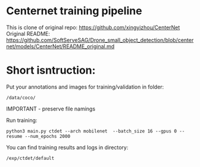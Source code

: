 # Centernet training pipeline

This is clone of original repo: https://github.com/xingyizhou/CenterNet
Original README: https://github.com/SoftServeSAG/Drone_small_object_detection/blob/centernet/models/CenterNet/README_original.md

# Short isntruction:
Put your annotations and images for training/validation in folder:
```
/data/coco/
```
IMPORTANT - preserve file namings

Run training:
```
python3 main.py ctdet --arch mobilenet  --batch_size 16 --gpus 0 --resume --num_epochs 2000
```

You can find training results and logs in directory:
```
/exp/ctdet/default
```